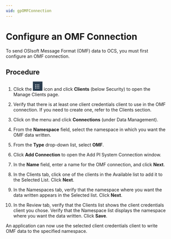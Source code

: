 ```yaml
---
uid: gpOMFConnection
---
```


# Configure an OMF Connection

To send OSIsoft Message Format (OMF) data to OCS, you must first configure an OMF connection. 

## Procedure

1. Click the ![Menu icon](images\menu-icon.png) icon and click **Clients** (below Security) to open the Manage Clients page.

2. Verify that there is at least one client credentials client to use in the OMF connection. If you need to create one, refer to the Clients section.

1.  Click on the menu and click **Connections** (under Data Management).

2.  From the **Namespace** field, select the namespace in which you want the OMF data written.

3.  From the **Type** drop-down list, select **OMF**.

4.  Click **Add Connection** to open the Add PI System Connection window.

5.  In the **Name** field, enter a name for the OMF connection, and click **Next**.

6.  In the Clients tab, click one of the clients in the Available list to add it
    to the Selected List. Click **Next**.

7.  In the Namespaces tab, verify that the namespace where you want the data written appears in the Selected list. Click **Next**.
    
8.  In the Review tab, verify that the Clients list shows the client credentials
    client you chose. Verify that the Namespace list displays the namespace where you want the data written. Click **Save**.
    
An application can now use the selected client credentials client to write OMF data to the specified namespace.
    

